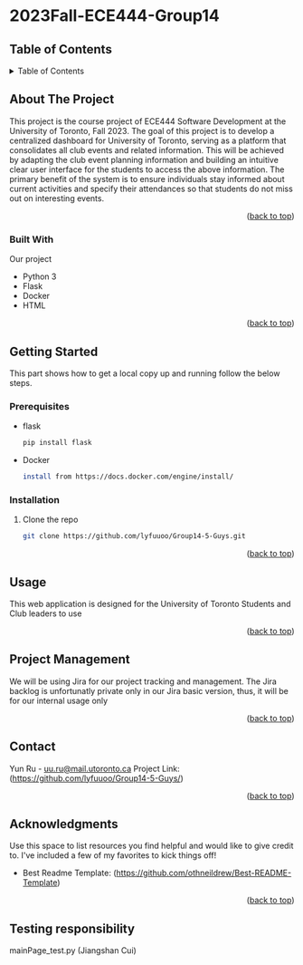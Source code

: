 # 2023Fall-ECE444-Group14
<a name="readme-top"></a>
<!-- TABLE OF CONTENTS -->
## Table of Contents
<details>
  <summary>Table of Contents</summary>
  <ol>
    <li>
      <a href="#about-the-project">About The Project</a>
      <ul>
        <li><a href="#built-with">Built With</a></li>
      </ul>
    </li>
    <li>
      <a href="#getting-started">Getting Started</a>
      <ul>
        <li><a href="#prerequisites">Prerequisites</a></li>
        <li><a href="#installation">Installation</a></li>
      </ul>
    </li>
    <li><a href="#usage">Usage</a></li>
    <li><a href="#project-management">Project Management</a></li>
    <li><a href="#contact">Contact</a></li>
    <li><a href="#acknowledgments">Acknowledgments</a></li>
  </ol>
</details>

<!-- ABOUT THE PROJECT -->
## About The Project

This project is the course project of ECE444 Software Development at the University of Toronto, Fall 2023. The goal of this project is to develop a centralized dashboard for University of Toronto, serving as a platform that consolidates all club events and related information. This will be achieved by adapting the club event planning information and building an intuitive clear user interface for the students to access the above information. The primary benefit of the system is to ensure individuals stay informed about current activities and specify their attendances so that students do not miss out on interesting events.   


<p align="right">(<a href="#readme-top">back to top</a>)</p>



### Built With

Our project 

* Python 3
* Flask
* Docker
* HTML

<p align="right">(<a href="#readme-top">back to top</a>)</p>



<!-- GETTING STARTED -->
## Getting Started

This part shows how to get a local copy up and running follow the below steps.

### Prerequisites

* flask
  ```sh
  pip install flask
  ```
* Docker
  ```sh
  install from https://docs.docker.com/engine/install/
  ```

### Installation

1. Clone the repo
   ```sh
   git clone https://github.com/lyfuuoo/Group14-5-Guys.git
   ```

<p align="right">(<a href="#readme-top">back to top</a>)</p>



<!-- USAGE EXAMPLES -->
## Usage

This web application is designed for the University of Toronto Students and Club leaders to use

<p align="right">(<a href="#readme-top">back to top</a>)</p>



<!-- Project Management -->
## Project Management

We will be using Jira for our project tracking and management. The Jira backlog is unfortunatly private only in our Jira basic version, thus, it will be for our internal usage only

<p align="right">(<a href="#readme-top">back to top</a>)</p>


<!-- CONTACT -->
## Contact

Yun Ru - uu.ru@mail.utoronto.ca
Project Link: (https://github.com/lyfuuoo/Group14-5-Guys/)

<p align="right">(<a href="#readme-top">back to top</a>)</p>



<!-- ACKNOWLEDGMENTS -->
## Acknowledgments

Use this space to list resources you find helpful and would like to give credit to. I've included a few of my favorites to kick things off!

* Best Readme Template: (https://github.com/othneildrew/Best-README-Template)

<p align="right">(<a href="#readme-top">back to top</a>)</p>


## Testing responsibility
mainPage_test.py (Jiangshan Cui)

<!-- MARKDOWN LINKS & IMAGES -->

